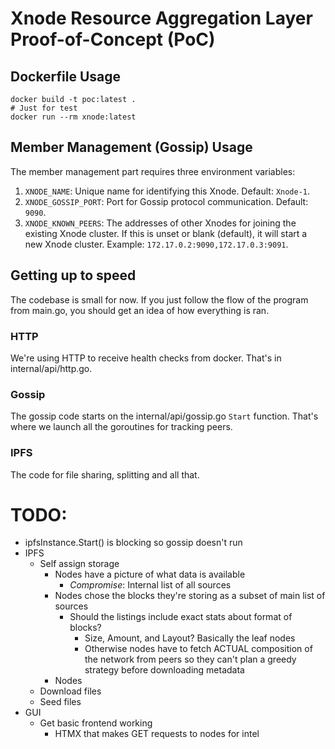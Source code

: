 # Xnode Resource Aggregation Layer Proof-of-Concept (PoC)

## Dockerfile Usage

```shell
docker build -t poc:latest .
# Just for test
docker run --rm xnode:latest
```

## Member Management (Gossip) Usage

The member management part requires three environment variables:

1. `XNODE_NAME`: Unique name for identifying this Xnode. Default: `Xnode-1`.
2. `XNODE_GOSSIP_PORT`: Port for Gossip protocol communication. Default: `9090`.
3. `XNODE_KNOWN_PEERS`: The addresses of other Xnodes for joining the existing Xnode cluster. If this is unset or blank (default), it will start a new Xnode cluster. Example: `172.17.0.2:9090,172.17.0.3:9091`.


## Getting up to speed
The codebase is small for now. 
If you just follow the flow of the program from main.go, 
you should get an idea of how everything is ran.

### HTTP
We're using HTTP to receive health checks from docker.
That's in internal/api/http.go.

### Gossip
The gossip code starts on the internal/api/gossip.go `Start` function.
That's where we launch all the goroutines for tracking peers.

### IPFS
The code for file sharing, splitting and all that.

# TODO:
- ipfsInstance.Start() is blocking so gossip doesn't run
- IPFS
    - Self assign storage
        - Nodes have a picture of what data is available
            - *Compromise*: Internal list of all sources
        - Nodes chose the blocks they're storing as a subset of main list of sources
            - Should the listings include exact stats about format of blocks?
                - Size, Amount, and Layout? Basically the leaf nodes
                - Otherwise nodes have to fetch ACTUAL composition of the network from peers so they can't plan a greedy strategy before downloading metadata
        - Nodes 
    - Download files
    - Seed files
- GUI
    - Get basic frontend working
        - HTMX that makes GET requests to nodes for intel
